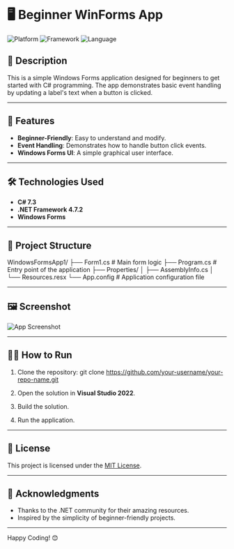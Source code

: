 # 🖥️ Beginner WinForms App

![Platform](https://img.shields.io/badge/platform-Windows-blue)
![Framework](https://img.shields.io/badge/.NET-Framework%204.7.2-blueviolet)
![Language](https://img.shields.io/badge/C%23-7.3-green)

## 📖 Description
This is a simple Windows Forms application designed for beginners to get started with C# programming. The app demonstrates basic event handling by updating a label's text when a button is clicked.

---

## 🚀 Features
- **Beginner-Friendly**: Easy to understand and modify.
- **Event Handling**: Demonstrates how to handle button click events.
- **Windows Forms UI**: A simple graphical user interface.

---

## 🛠️ Technologies Used
- **C# 7.3**
- **.NET Framework 4.7.2**
- **Windows Forms**

---

## 📂 Project Structure
WindowsFormsApp1/ ├── Form1.cs          # Main form logic ├── Program.cs        # Entry point of the application ├── Properties/ │   ├── AssemblyInfo.cs │   └── Resources.resx └── App.config        # Application configuration file


---

## 🖼️ Screenshot
![App Screenshot](<img src="./image1.png" alt="Introduction Animation" style="width: 680px; height: 480px; object-fit: cover;" />)

---

## 🧑‍💻 How to Run
1. Clone the repository:
 git clone https://github.com/your-username/your-repo-name.git

2. Open the solution in **Visual Studio 2022**.
3. Build the solution.
4. Run the application.

---

## 📜 License
This project is licensed under the [MIT License](LICENSE).

---

## 🌟 Acknowledgments
- Thanks to the .NET community for their amazing resources.
- Inspired by the simplicity of beginner-friendly projects.

---

Happy Coding! 😊

